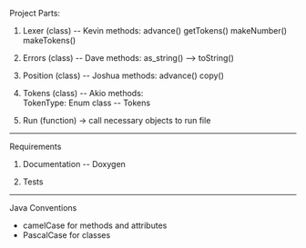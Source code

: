 Project Parts: 
1. Lexer (class) -- Kevin
	methods: 
		advance()
		getTokens()
		makeNumber()
		makeTokens()
		
2. Errors (class) -- Dave
	methods:
		as_string() --> toString()
		
	
3. Position (class) -- Joshua
	methods: 
		advance()
		copy()

4. Tokens (class) -- Akio
	methods:	
		TokenType: Enum class
			-- Tokens

5. Run (function)
	-> call necessary objects to run file



---

Requirements
1. Documentation 
-- Doxygen

2. Tests 

---

Java Conventions

- camelCase for methods and attributes
- PascalCase for classes




